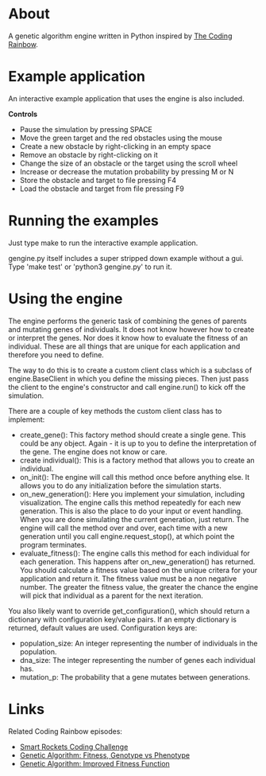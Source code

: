 # About
A genetic algorithm engine written in Python inspired by [The Coding Rainbow](https://www.youtube.com/user/shiffman).

# Example application
An interactive example application that uses the engine is also included.

**Controls**
* Pause the simulation by pressing SPACE
* Move the green target and the red obstacles using the mouse
* Create a new obstacle by right-clicking in an empty space
* Remove an obstacle by right-clicking on it
* Change the size of an obstacle or the target using the scroll wheel
* Increase or decrease the mutation probability by pressing M or N
* Store the obstacle and target to file pressing F4
* Load the obstacle and target from file pressing F9

# Running the examples
Just type make to run the interactive example application.

gengine.py itself includes a super stripped down example without
a gui. Type 'make test' or 'python3 gengine.py' to run it.

# Using the engine
The engine performs the generic task of combining the genes of parents and
mutating genes of individuals. It does not know however how to create or
interpret the genes. Nor does it know how to evaluate the fitness of an
individual. These are all things that are unique for each application and
therefore you need to define.

The way to do this is to create a custom client class which is a subclass of
engine.BaseClient in which you define the missing pieces.
Then just pass the client to the engine's constructor and call engine.run() to
kick off the simulation.

There are a couple of key methods the custom client class has to implement:
* create_gene(): This factory method should create a single gene. This could be
any object. Again - it is up to you to define the interpretation of the gene.
The engine does not know or care.
* create individual(): This is a factory method that allows you to create an
individual.
* on_init(): The engine will call this method once before anything else. It
allows you to do any initialization before the simulation starts.
* on_new_generation(): Here you implement your simulation, including
visualization. The engine calls this method repeatedly for each new generation.
This is also the place to do your input or event handling. When you are done
simulating the current generation, just return. The engine will call the method
over and over, each time with a new generation until you call
engine.request_stop(), at which point the program terminates.
* evaluate_fitness(): The engine calls this method for each individual for each
generation. This happens after on_new_generation() has returned. You should
calculate a fitness value based on the unique critera for your application and
return it. The fitness value must be a non negative number. The greater the
fitness value, the greater the chance the engine will pick that individual as a
parent for the next iteration.

You also likely want to override get_configuration(), which
should return a dictionary with configuration key/value pairs. If an
empty dictionary is returned, default values are used. Configuration keys are:
  * population_size: An integer representing the number of individuals in the population.
  * dna_size: The integer representing the number of genes each individual has.
  * mutation_p: The probability that a gene mutates between generations.

# Links
Related Coding Rainbow episodes:
* [Smart Rockets Coding Challenge](https://www.youtube.com/watch?v=bGz7mv2vD6g)
* [Genetic Algorithm: Fitness, Genotype vs Phenotype](https://www.youtube.com/watch?v=_of6UVV4HGo)
* [Genetic Algorithm: Improved Fitness Function](https://www.youtube.com/watch?v=HzaLIO9dLbA)
